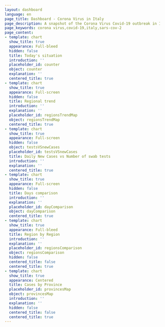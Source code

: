 ```yaml
---
layout: dashboard
language: en
page_title: Dashboard - Corona Virus in Italy
page_description: A snapshot of the Corona Virus Covid-19 outbreak in Italy
page_keywords: corona virus,covid-19,italy,sars-cov-2
page_content:
- template: chart
  show_title: true
  appearance: Full-bleed
  hidden: false
  title: Today's situation
  introduction: ''
  placeholder_id: counter
  object: counter
  explanation: ''
  centered_title: true
- template: chart
  show_title: true
  appearance: Full-screen
  hidden: false
  title: Regional trend
  introduction: ''
  explanation: ''
  placeholder_id: regionsTrendMap
  object: regionsTrendMap
  centered_title: true
- template: chart
  show_title: true
  appearance: Full-screen
  hidden: false
  object: testsVSnewCases
  placeholder_id: testsVSnewCases
  title: Daily New Cases vs Number of swab tests
  introduction: ''
  explanation: ''
  centered_title: true
- template: chart
  show_title: true
  appearance: Full-screen
  hidden: false
  title: Days comparison
  introduction: ''
  explanation: ''
  placeholder_id: dayComparison
  object: dayComparison
  centered_title: true
- template: chart
  show_title: true
  appearance: Full-bleed
  title: Region by Region
  introduction: ''
  explanation: ''
  placeholder_id: regionsComparison
  object: regionsComparison
  hidden: false
  centered_title: false
  centered_title: true
- template: chart
  show_title: true
  appearance: Centered
  title: Cases by Province
  placeholder_id: provincesMap
  object: provincesMap
  introduction: ''
  explanation: ''
  hidden: false
  centered_title: false
  centered_title: true
---
```

